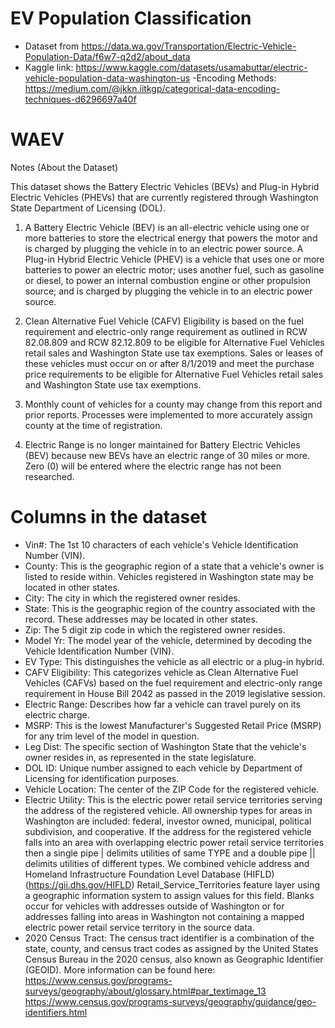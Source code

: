 # EV Population Classification

- Dataset from https://data.wa.gov/Transportation/Electric-Vehicle-Population-Data/f6w7-q2d2/about_data
- Kaggle link: https://www.kaggle.com/datasets/usamabuttar/electric-vehicle-population-data-washington-us
-Encoding Methods: https://medium.com/@jkkn.iitkgp/categorical-data-encoding-techniques-d6296697a40f

# WAEV

Notes (About the Dataset)

This dataset shows the Battery Electric Vehicles (BEVs) and Plug-in Hybrid Electric Vehicles (PHEVs) that are currently registered through Washington State Department of Licensing (DOL).

1. A Battery Electric Vehicle (BEV) is an all-electric vehicle using one or more batteries to store the electrical energy that powers the motor and is charged by plugging the vehicle in to an electric power source. A Plug-in Hybrid Electric Vehicle (PHEV) is a vehicle that uses one or more batteries to power an electric motor; uses another fuel, such as gasoline or diesel, to power an internal combustion engine or other propulsion source; and is charged by plugging the vehicle in to an electric power source.

2. Clean Alternative Fuel Vehicle (CAFV) Eligibility is based on the fuel requirement and electric-only range requirement as outlined in RCW 82.08.809 and RCW 82.12.809 to be eligible for Alternative Fuel Vehicles retail sales and Washington State use tax exemptions. Sales or leases of these vehicles must occur on or after 8/1/2019 and meet the purchase price requirements to be eligible for Alternative Fuel Vehicles retail sales and Washington State use tax exemptions.
3. Monthly count of vehicles for a county may change from this report and prior reports. Processes were implemented to more accurately assign county at the time of registration.
4.  Electric Range is no longer maintained for Battery Electric Vehicles (BEV) because new BEVs have an electric range of 30 miles or more. Zero (0) will be entered where the electric range has not been researched.

# Columns in the dataset

- Vin#: The 1st 10 characters of each vehicle's Vehicle Identification Number (VIN).
- County: This is the geographic region of a state that a vehicle's owner is listed to reside within. Vehicles registered in Washington state may be located in other states.
- City: The city in which the registered owner resides.
- State: This is the geographic region of the country associated with the record. These addresses may be located in other states.
- Zip: The 5 digit zip code in which the registered owner resides.
- Model Yr: The model year of the vehicle, determined by decoding the Vehicle Identification Number (VIN).
- EV Type: This distinguishes the vehicle as all electric or a plug-in hybrid.
- CAFV Eligibility: This categorizes vehicle as Clean Alternative Fuel Vehicles (CAFVs) based on the fuel requirement and electric-only range requirement in House Bill 2042 as passed in the 2019 legislative session.
- Electric Range: Describes how far a vehicle can travel purely on its electric charge.
- MSRP: This is the lowest Manufacturer's Suggested Retail Price (MSRP) for any trim level of the model in question.
- Leg Dist: The specific section of Washington State that the vehicle's owner resides in, as represented in the state legislature.
- DOL ID: Unique number assigned to each vehicle by Department of Licensing for identification purposes.
- Vehicle Location: The center of the ZIP Code for the registered vehicle.
- Electric Utility: This is the electric power retail service territories serving the address of the registered vehicle. All ownership types for areas in Washington are included: federal, investor owned, municipal, political subdivision, and cooperative. If the address for the registered vehicle falls into an area with overlapping electric power retail service territories then a single pipe | delimits utilities of same TYPE and a double pipe || delimits utilities of different types. We combined vehicle address and Homeland Infrastructure Foundation Level Database (HIFLD) (https://gii.dhs.gov/HIFLD) Retail_Service_Territories feature layer using a geographic information system to assign values for this field. Blanks occur for vehicles with addresses outside of Washington or for addresses falling into areas in Washington not containing a mapped electric power retail service territory in the source data.
- 2020 Census Tract: The census tract identifier is a combination of the state, county, and census tract codes as assigned by the United States Census Bureau in the 2020 census, also known as Geographic Identifier (GEOID). More information can be found here: https://www.census.gov/programs-surveys/geography/about/glossary.html#par_textimage_13 https://www.census.gov/programs-surveys/geography/guidance/geo-identifiers.html